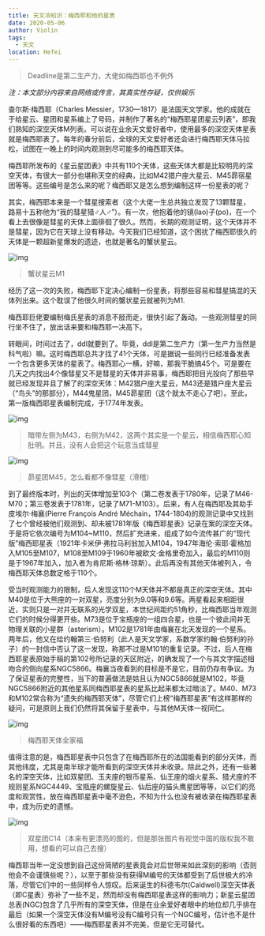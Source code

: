 ```yaml
---
title: 天文冷知识：梅西耶和他的星表
date: 2020-05-06
author: Violin
tags:
  - 天文
location: Hefei
---
```


> Deadline是第二生产力，大佬如梅西耶也不例外

*注：本文部分内容来自网络或传言，其真实性存疑，仅供娱乐*

查尔斯·梅西耶（Charles Messier，1730—1817）是法国天文学家。他的成就在于给星云、星团和星系编上了号码，并制作了著名的“梅西耶星团星云列表”，即我们熟知的深空天体M列表。可以说在业余天文爱好者中，使用最多的深空天体星表就是梅西耶表了。每年的春分前后，全球的天文爱好者还会进行梅西耶天体马拉松，试图在一晚上的时间内观测到尽可能多的梅西耶天体。

梅西耶所发布的《星云星团表》中共有110个天体，这些天体大都是比较明亮的深空天体，有很大一部分也堪称天空的经典，比如M42猎户座大星云、M45昴宿星团等等。这些编号是怎么来的呢？梅西耶又是怎么想到编制这样一份星表的呢？

其实，梅西耶本来是一个彗星搜索者（这个大佬一生总共独立发现了13颗彗星，路易十五称他为“我的彗星猎♂︎人♂︎”）。有一次，他抱着他的镜(lao)子(po)，在一个看上去很像是彗星的天体上面徘徊了很久。然而，长期的观测证明，这个天体并不是彗星，因为它在天球上没有移动。今天我们已经知道，这个困扰了梅西耶很久的天体是一颗超新星爆发的遗迹，也就是著名的蟹状星云。

![img](https://picb.zhimg.com/80/v2-95698baa38f918c7a7e9b58581a86f32_720w.jpg)

> 蟹状星云M1

经历了这一次的失败，梅西耶下定决心编制一份星表，将那些容易和彗星搞混的天体列出来。这个耽误了他很久时间的蟹状星云就被列为M1.

梅西耶巨佬要编制梅氏星表的消息不胫而走，很快引起了轰动。一些观测彗星的同行坐不住了，放出话来要和梅西耶一决高下。

转眼间，时间过去了，ddl就要到了。毕竟，ddl是第二生产力（第一生产力当然是科气啦）嘛。这时梅西耶总共才找了41个天体，可是据说一些同行已经准备发表一个包含更多天体的星表了。梅西耶心一横，好嘛，那我干脆搞45个。可是要在几天之内找出4个像彗星又不是彗星的天体并非易事，梅西耶把目光投向了那些早就已经发现并且了解了的深空天体：M42猎户座大星云，M43还是猎户座大星云（“鸟头”的那部分），M44鬼星团，M45昴星团（这个就太不走心了吧）。至此，第一版梅西耶星表编制完成，于1774年发表。

![img](https://pic1.zhimg.com/80/v2-13e6ba88f02a2cbe63007cef33e69b2c_720w.jpg)

> 暗带左侧为M43，右侧为M42，这两个其实是一个星云，相信梅西耶心知肚明。并且，没有人会把这个玩意当成彗星

![img](https://pic4.zhimg.com/80/v2-5729b021ddebf7112ee362398ab4aba3_720w.jpg)

> 昴星团M45，怎么看都不像彗星（滑稽）

到了最终版本时，列出的天体增加至103个（第二卷发表于1780年，记录了M46-M70；第三卷发表于1781年，记录了M71-M103）。后来，有人在梅西耶及其助手皮埃尔·梅襄(Pierre François André Méchain，1744-1804)的观测记录中又找到了七个曾经被他们观测到、却未被1781年版《梅西耶星表》记录在案的深空天体。于是将它依次编号为M104~M110，然后扩充进来，组成了如今流传甚广的“现代版”梅西耶星表（1921年卡米伊·弗拉马利翁加入M104，1947年海伦·索耶·霍格加入M105至M107，M108至M109于1960年被欧文·金格里奇加入，最后的M110则是于1967年加入，加入者为肯尼斯·格林·琼斯）。此后再没有其他天体被列入，令梅西耶天体总数定格于110个。

受当时观测能力的限制，后人发现这110个M天体并不都是真正的深空天体。其中M40是位于大熊座的一对双星，亮度分别为9.0等和9.6等。两星看起来相距很近，实则只是一对并无联系的光学双星，本世纪间距约51角秒，比梅西耶当年观测它们的时候分得更开些。M73是位于宝瓶座的一组四合星，也是一个彼此间并无物理关联的小星群（asterism）。M102是1781年由梅襄在北天发现的一个星系。两年后，他又在给约翰第三·伯努利（此人是天文学家，系数学家约翰·伯努利的孙子）的一封信中否认了这一发现，称那不过是M101的重复记录。不过，后人在梅西耶星表原始手稿的第102号所记录的天区附近，的确发现了一个与其文字描述相吻合的侧向星系NGC5866。梅襄当夜看到的目标是不是它，目前仍存有争议。为了保证星表的完整性，当下的普遍做法是姑且认为NGC5866就是M102，毕竟NGC5866附近的其他星系同梅西耶星表的星系比起来都太过暗淡了。M40、M73和M102常合称为“遗失的梅西耶天体”，尽管它们上榜“梅西耶星表”有这样那样的疑问，可是原则上我们仍然将其保留于星表中，与其他M天体一视同仁。

![img](https://pic2.zhimg.com/80/v2-1ba818b66d35c57042fc04c3420d0c06_720w.jpg)

> 梅西耶天体全家福

值得注意的是，梅西耶星表中只包含了在梅西耶所在的法国能看到的部分天体，而其他纬度，尤其是南半球才能所看到的深空天体并未收录。除此之外，还有一些著名的深空天体，比如双星团、玉夫座的银币星系、仙王座的烟火星系、猎犬座的不规则星系NGC4449、宝瓶座的螺旋星云、仙后座的猫头鹰星团等等，以它们的亮度和观赏性，放在梅西耶星表中毫不逊色，不知为什么也没有被收录在梅西耶星表中，成为历史的遗憾。

![img](https://pic4.zhimg.com/80/v2-c64c05083c0a65b12499762e9547c879_720w.jpg)

> 双星团C14（本来有更漂亮的图的，但是那张图片有视觉中国的版权我不敢用，想看的可以自己去搜） 

梅西耶当年一定没想到自己这份简陋的星表竟会对后世带来如此深刻的影响（否则他会不会谨慎些呢？），以至于那些没有获得M编号的天体都受到了后世极大的冷落，尽管它们中的一些同样令人惊叹。后来诞生的科德韦尔(Caldwell)深空天体表（即C星表）弥补了一些不足，然而却没有梅西耶星表这样的影响力；新星云星团总表(NGC)包含了几乎所有的深空天体，但是在业余爱好者眼中的地位却几乎排在最后（如果一个深空天体没有M编号没有C编号只有一个NGC编号，估计也不是什么很好看的东西吧）——梅西耶星表并不完美，但是它无可替代。